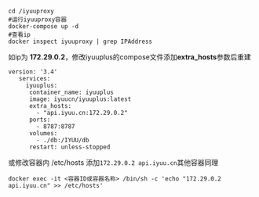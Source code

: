 ```
cd /iyuuproxy
#运行iyuuproxy容器
docker-compose up -d 
#查看ip
docker inspect iyuuproxy | grep IPAddress 
```

如ip为 **172.29.0.2**，修改iyuuplus的compose文件添加**extra_hosts**参数后重建
```
version: '3.4'
   services:
     iyuuplus:
      container_name: iyuuplus
      image: iyuucn/iyuuplus:latest
      extra_hosts: 
        - "api.iyuu.cn:172.29.0.2"
      ports:
        - 8787:8787
      volumes:
        - ./db:/IYUU/db
      restart: unless-stopped

```
或修改容器内 /etc/hosts 添加`172.29.0.2 api.iyuu.cn`其他容器同理

```docker exec -it <容器ID或容器名称> /bin/sh -c 'echo "172.29.0.2 api.iyuu.cn" >> /etc/hosts'```


